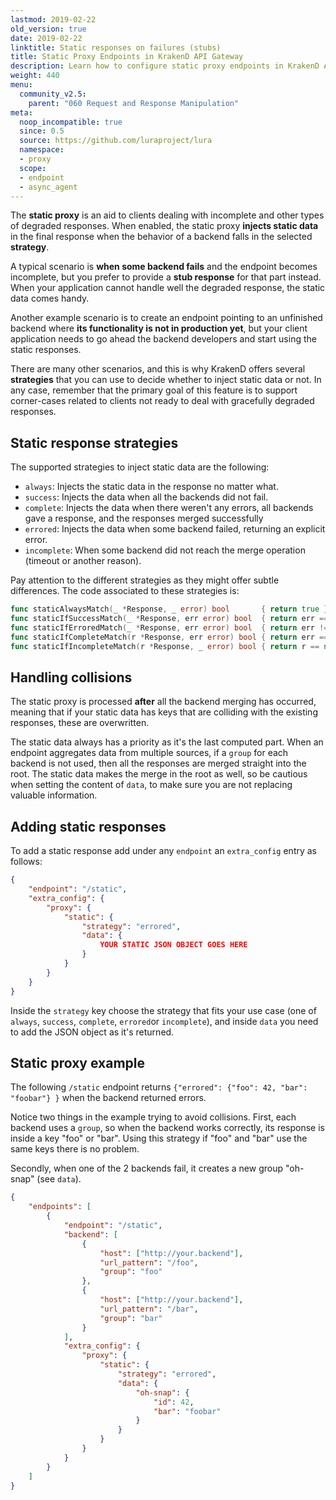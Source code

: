 ```yaml
---
lastmod: 2019-02-22
old_version: true
date: 2019-02-22
linktitle: Static responses on failures (stubs)
title: Static Proxy Endpoints in KrakenD API Gateway
description: Learn how to configure static proxy endpoints in KrakenD API Gateway to return stubs and static data on certain events
weight: 440
menu:
  community_v2.5:
    parent: "060 Request and Response Manipulation"
meta:
  noop_incompatible: true
  since: 0.5
  source: https://github.com/luraproject/lura
  namespace:
  - proxy
  scope:
  - endpoint
  - async_agent
---
```

The **static proxy** is an aid to clients dealing with incomplete and other types of degraded responses. When enabled, the static proxy **injects static data** in the final response when the behavior of a backend falls in the selected **strategy**.

A typical scenario is **when some backend fails** and the endpoint becomes incomplete, but you prefer to provide a **stub response** for that part instead. When your application cannot handle well the degraded response, the static data comes handy.

Another example scenario is to create an endpoint pointing to an unfinished backend where **its functionality is not in production yet**, but your client application needs to go ahead the backend developers and start using the static responses.

There are many other scenarios, and this is why KrakenD offers several **strategies** that you can use to decide whether to inject static data or not. In any case, remember that the primary goal of this feature is to support corner-cases related to clients not ready to deal with gracefully degraded responses.

## Static response strategies
The supported strategies to inject static data are the following:

- `always`: Injects the static data in the response no matter what.
- `success`: Injects the data when all the backends did not fail.
- `complete`: Injects the data when there weren't any errors, all backends gave a response, and the responses merged successfully
- `errored`: Injects the data when some backend failed, returning an explicit error.
- `incomplete`: When some backend did not reach the merge operation (timeout or another reason).

Pay attention to the different strategies as they might offer subtle differences. The code associated to these strategies is:

```go
func staticAlwaysMatch(_ *Response, _ error) bool       { return true }
func staticIfSuccessMatch(_ *Response, err error) bool  { return err == nil }
func staticIfErroredMatch(_ *Response, err error) bool  { return err != nil }
func staticIfCompleteMatch(r *Response, err error) bool { return err == nil && r != nil && r.IsComplete }
func staticIfIncompleteMatch(r *Response, _ error) bool { return r == nil || !r.IsComplete }
```



## Handling collisions
The static proxy is processed **after** all the backend merging has occurred, meaning that if your static data has keys that are colliding with the existing responses, these are overwritten.

The static data always has a priority as it's the last computed part. When an endpoint aggregates data from multiple sources, if a `group` for each backend is not used, then all the responses are merged straight into the root. The static data makes the merge in the root as well, so be cautious when setting the content of `data`, to make sure you are not replacing valuable information.

## Adding static responses
To add a static response add under any `endpoint` an `extra_config` entry as follows:

```json
{
    "endpoint": "/static",
    "extra_config": {
        "proxy": {
            "static": {
                "strategy": "errored",
                "data": {
                    YOUR STATIC JSON OBJECT GOES HERE
                }
            }
        }
    }
}
```

Inside the `strategy` key choose the strategy that fits your use case (one of `always`, `success`, `complete`, `errored`or `incomplete`), and inside `data` you need to add the JSON object as it's returned.

## Static proxy example
The following `/static` endpoint returns `{"errored": {"foo": 42, "bar": "foobar"} }` when the backend returned errors.

Notice two things in the example trying to avoid collisions.  First, each backend uses a `group`, so when the backend works correctly, its response is inside a key "foo" or "bar". Using this strategy if "foo" and "bar" use the same keys there is no problem.

Secondly, when one of the 2 backends fail, it creates a new group "oh-snap" (see `data`).

```json
{
    "endpoints": [
        {
            "endpoint": "/static",
            "backend": [
                {
                    "host": ["http://your.backend"],
                    "url_pattern": "/foo",
                    "group": "foo"
                },
                {
                    "host": ["http://your.backend"],
                    "url_pattern": "/bar",
                    "group": "bar"
                }
            ],
            "extra_config": {
                "proxy": {
                    "static": {
                        "strategy": "errored",
                        "data": {
                            "oh-snap": {
                                "id": 42,
                                "bar": "foobar"
                            }
                        }
                    }
                }
            }
        }
    ]
}
```
